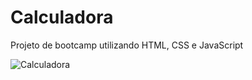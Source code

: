 # Calculadora

Projeto de bootcamp utilizando HTML, CSS e JavaScript

![Calculadora](https://user-images.githubusercontent.com/110435480/209480589-605cd185-ba09-4809-8286-81dfb905f273.JPG)
